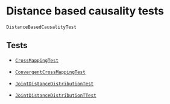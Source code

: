 
# Distance based causality tests

```@docs
DistanceBasedCausalityTest
```

## Tests

- [`CrossMappingTest`](@ref)

- [`ConvergentCrossMappingTest`](@ref)

- [`JointDistanceDistributionTest`](@ref)

- [`JointDistanceDistributionTTest`](@ref)
